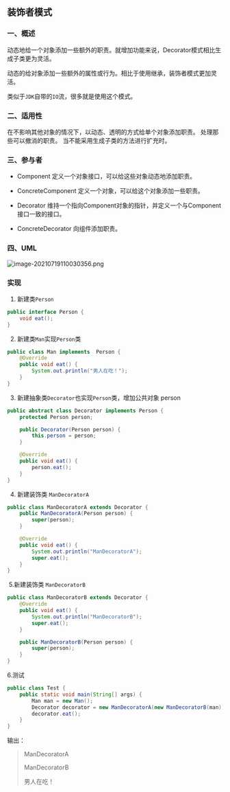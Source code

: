 ## 装饰者模式

### 一、概述

动态地给一个对象添加一些额外的职责。就增加功能来说，Decorator模式相比生成子类更为灵活。

动态的给对象添加一些额外的属性或行为。相比于使用继承，装饰者模式更加灵活。

类似于`JDK`自带的`IO`流，很多就是使用这个模式。

### 二、适用性

在不影响其他对象的情况下，以动态、透明的方式给单个对象添加职责。
处理那些可以撤消的职责。
当不能采用生成子类的方法进行扩充时。

### 三、参与者

- Component 定义一个对象接口，可以给这些对象动态地添加职责。

- ConcreteComponent 定义一个对象，可以给这个对象添加一些职责。

- Decorator 维持一个指向Component对象的指针，并定义一个与Component接口一致的接口。

- ConcreteDecorator 向组件添加职责。

### 四、UML

![image-20210719110030356.png](https://gitee.com/linqin07/pic/raw/master/image-20210719110030356.png)

### 实现

1. 新建类`Person`

```java
public interface Person {
    void eat();
}

```

2. 新建类`Man`实现``Person``类

```java
public class Man implements  Person {
    @Override
    public void eat() {
        System.out.println("男人在吃！");
    }
}
```

3. 新建抽象类`Decorator`也实现```Person```类，增加公共对象 person

```java
public abstract class Decorator implements Person {
    protected Person person;

    public Decorator(Person person) {
        this.person = person;
    }

    @Override
    public void eat() {
        person.eat();
    }
}
```

4. 新建装饰类 `ManDecoratorA`

```java
public class ManDecoratorA extends Decorator {
    public ManDecoratorA(Person person) {
        super(person);
    }

    @Override
    public void eat() {
        System.out.println("ManDecoratorA");
        super.eat();
    }
}
```

​	5.新建装饰类 `ManDecoratorB`

```java
public class ManDecoratorB extends Decorator {
    @Override
    public void eat() {
        System.out.println("ManDecoratorB");
        super.eat();
    }

    public ManDecoratorB(Person person) {
        super(person);
    }
}
```

   6.测试

```java
public class Test {
    public static void main(String[] args) {
        Man man = new Man();
        Decorator decorator = new ManDecoratorA(new ManDecoratorB(man));
        decorator.eat();
    }
}
```

输出：

> ManDecoratorA
>
> ManDecoratorB
>
> 男人在吃！